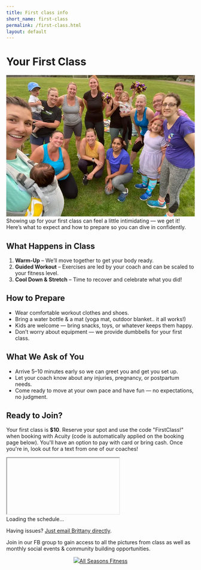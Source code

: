```yaml
---
title: First class info
short_name: first-class
permalink: /first-class.html
layout: default
---
```


# Your First Class

<img class="img-responsive asf-img asf-img-small pull-right" src="assets/images/group3.png">
Showing up for your first class can feel a little intimidating — we get it! Here’s what to expect and how to prepare so you can dive in confidently.

## What Happens in Class

1. **Warm-Up** – We’ll move together to get your body ready.
2. **Guided Workout** – Exercises are led by your coach and can be scaled to your fitness level.
3. **Cool Down & Stretch** – Time to recover and celebrate what you did!

## How to Prepare

- Wear comfortable workout clothes and shoes.
- Bring a water bottle & a mat (yoga mat, outdoor blanket.. it all works!)
- Kids are welcome — bring snacks, toys, or whatever keeps them happy. 
- Don’t worry about equipment — we provide dumbbells for your first class.

## What We Ask of You

- Arrive 5–10 minutes early so we can greet you and get you set up.
- Let your coach know about any injuries, pregnancy, or postpartum needs.
- Come ready to move at your own pace and have fun — no expectations, no judgment.

## Ready to Join?

Your first class is **$10**. Reserve your spot and use the code "FirstClass!" when booking with Acuity (code is automatically applied on the booking page below). You'll have an option to pay with card or bring cash. Once you're in, look out for a text from one of our coaches! 

<div id="acuity-schedule-container">
    <iframe class="acuity-iframe" src="" allow="payment"></iframe>
    <div id="loading-indicator">Loading the schedule...</div>
    <script src="https://embed.acuityscheduling.com/js/embed.js" type="text/javascript"></script>
    <script>
        const iframeEle = document.getElementsByClassName('acuity-iframe')[0];
        const loadingEle = document.getElementById('loading-indicator');
        iframeEle.addEventListener('load', function() {
            loadingEle.style.display = 'none';
        });
        iframeEle.src = "https://allseasonsfitness.as.me/schedule/d78d06ae/appointment/75677355/calendar/any?certificate=FIRSTCLASS!";
    </script>
</div>

Having issues? [Just email Brittany directly](index.html#contact).

Join in our FB group to gain access to all the pictures from class as well as monthly social events & community building opportunities.

<div style="text-align: center;"><a href="https://www.facebook.com/groups/721088668952518/?ref=share&mibextid=NSMWBT" class="btn section-btn" target="_blank" rel="noopener noreferrer"><img src="assets/images/facebook_black.png"/>All Seasons Fitness</a></div>

